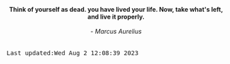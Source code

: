 
<div align="center"><b><span>Think of yourself as dead. you have lived your life. Now, take what's left, and live it properly.</span></b><br><br><i> - Marcus Aurelius</i></div>
<br><br><kbd>Last updated:Wed Aug  2 12:08:39 2023</kbd>